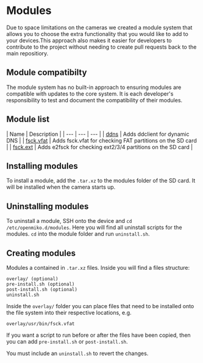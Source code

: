 # Modules

Due to space limitations on the cameras we created a module system that allows you to choose the extra functionality that you would like to add to your devices.This approach also makes it easier for developers to contribute to the project without needing to create pull requests back to the main repositiory.

## Module compatibilty

The module system has no built-in approach to ensuring modules are compatible with updates to the core system. It is each developer's responsibility to test and document the compatibility of their modules.

## Module list

| Name | Description |
| --- | --- | --- |
| [ddns](https://github.com/martinbutt/openmiko-module-ddns) | Adds ddclient for dynamic DNS |
| [fsck.vfat](https://github.com/martinbutt/openmiko-module-fsck-vfat) | Adds fsck.vfat for checking FAT partitions on the SD card |
| [fsck.ext](https://github.com/martinbutt/openmiko-module-fsck-ext) | Adds e2fsck for checking ext2/3/4 partitions on the SD card |

## Installing modules

To install a module, add the `.tar.xz` to the modules folder of the SD card. It will be installed when the camera starts up.

## Uninstalling modules

To uninstall a module, SSH onto the device and `cd /etc/openmiko.d/modules`. Here you will find all uninstall scripts for the modules. `cd` into the module folder and run `uninstall.sh`.

## Creating modules

Modules a contained in `.tar.xz` files. Inside you will find a files structure:
```
overlay/ (optional)
pre-install.sh (optional)
post-install.sh (optional)
uninstall.sh
```

Inside the `overlay/` folder you can place files that need to be installed onto the file system into their respective locations, e.g.
```
overlay/usr/bin/fsck.vfat
```

If you want a script to run before or after the files have been copied, then you can add `pre-install.sh` or `post-install.sh`.

You must include an `uninstall.sh` to revert the changes.

